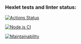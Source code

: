 ### Hexlet tests and linter status:
[![Actions Status](https://github.com/EdZev/frontend-project-lvl3/workflows/hexlet-check/badge.svg)](https://github.com/EdZev/frontend-project-lvl3/actions)

[![Node.js CI](https://github.com/EdZev/frontend-project-lvl3/actions/workflows/node.js.yml/badge.svg?branch=main)](https://github.com/EdZev/frontend-project-lvl3/actions/workflows/node.js.yml)

[![Maintainability](https://api.codeclimate.com/v1/badges/5c28ec6569669165276b/maintainability)](https://codeclimate.com/github/EdZev/frontend-project-lvl3/maintainability)

